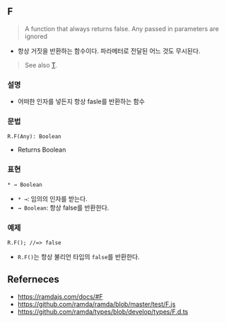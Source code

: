 ## F
> A function that always returns false. Any passed in parameters are ignored
- 항상 거짓을 반환하는 함수이다. 파라메터로 전달된 어느 것도 무시된다.

> See also [T](./T.md).

### 설명
- 어떠한 인자를 넣든지 항상 fasle를 반환하는 함수

### 문법
```
R.F(Any): Boolean
```
- Returns Boolean

### 표현
```
* → Boolean
```
- `* →`: 임의의 인자를 받는다.
- `→ Boolean`: 항상 false를 반환한다.

### 예제
```
R.F(); //=> false
```
- `R.F()`는 항상 불리언 타입의 `false`를 반환한다.

## Referneces
- https://ramdajs.com/docs/#F
- https://github.com/ramda/ramda/blob/master/test/F.js
- https://github.com/ramda/types/blob/develop/types/F.d.ts
